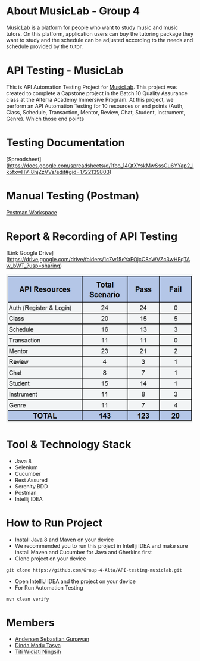 # About MusicLab - Group 4
MusicLab is a platform for people who want to study music and music tutors.
On this platform, application users can buy the tutoring package they want to study and the schedule can be adjusted according to the needs and schedule provided by the tutor.

# API Testing - MusicLab
This is API Automation Testing Project for [MusicLab](https://music-lab-immersive.netlify.app/). This project was created to complete a Capstone project in the Batch 10 Quality Assurance class at the Alterra Academy Immersive Program. At this project, we perform an API Automation Testing for 10 resources or end points (Auth, Class, Schedule, Transaction, Mentor, Review, Chat, Student, Instrument, Genre). Which those end points

# Testing Documentation
[Spreadsheet] (https://docs.google.com/spreadsheets/d/1fco_14QtXYskMwSssGu6YYap2_lk5fxwHV-8hjZzVVs/edit#gid=1722139803)

# Manual Testing (Postman)
[Postman Workspace](https://musiclabteam4.postman.co/workspace/cf18683b-fce0-4954-9674-87f8e67ea35a)


# Report & Recording of API Testing
[Link Google Drive] (https://drive.google.com/drive/folders/1cZw15eYaFOjcC8aWVZc3wHFqTAw_bWT_?usp=sharing)

![image](https://github.com/titiwidiati/demo_git/blob/main/API%20Result%20Detail.png)

# Tool & Technology Stack
- Java 8
- Selenium
- Cucumber
- Rest Assured
- Serenity BDD
- Postman
- Intellij IDEA

# How to Run Project
- Install  [Java 8](https://www.oracle.com/java/technologies/downloads/#java8) and [Maven](https://maven.apache.org/download.cgi) on your device
- We recommended you to run this project in Intellij IDEA and make sure install Maven and Cucumber for Java and Gherkins first
- Clone project on your device
```
git clone https://github.com/Group-4-Alta/API-testing-musiclab.git
```
- Open IntelliJ IDEA and the project on your device
- For Run Automation Testing
```
mvn clean verify
```

# Members
-  [Andersen Sebastian Gunawan](https://github.com/kasg888)
-  [Dinda Madu Tasya](https://github.com/dindazzz)
-  [Titi Widiati Ningsih](https://github.com/titiwidiati)

